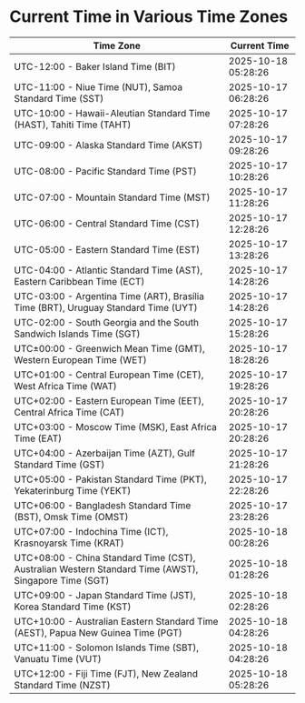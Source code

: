 # Current Time in Various Time Zones

| Time Zone | Current Time |
|-----------|--------------|
| UTC-12:00 - Baker Island Time (BIT) | 2025-10-18 05:28:26 |
| UTC-11:00 - Niue Time (NUT), Samoa Standard Time (SST) | 2025-10-17 06:28:26 |
| UTC-10:00 - Hawaii-Aleutian Standard Time (HAST), Tahiti Time (TAHT) | 2025-10-17 07:28:26 |
| UTC-09:00 - Alaska Standard Time (AKST) | 2025-10-17 09:28:26 |
| UTC-08:00 - Pacific Standard Time (PST) | 2025-10-17 10:28:26 |
| UTC-07:00 - Mountain Standard Time (MST) | 2025-10-17 11:28:26 |
| UTC-06:00 - Central Standard Time (CST) | 2025-10-17 12:28:26 |
| UTC-05:00 - Eastern Standard Time (EST) | 2025-10-17 13:28:26 |
| UTC-04:00 - Atlantic Standard Time (AST), Eastern Caribbean Time (ECT) | 2025-10-17 14:28:26 |
| UTC-03:00 - Argentina Time (ART), Brasília Time (BRT), Uruguay Standard Time (UYT) | 2025-10-17 14:28:26 |
| UTC-02:00 - South Georgia and the South Sandwich Islands Time (SGT) | 2025-10-17 15:28:26 |
| UTC±00:00 - Greenwich Mean Time (GMT), Western European Time (WET) | 2025-10-17 18:28:26 |
| UTC+01:00 - Central European Time (CET), West Africa Time (WAT) | 2025-10-17 19:28:26 |
| UTC+02:00 - Eastern European Time (EET), Central Africa Time (CAT) | 2025-10-17 20:28:26 |
| UTC+03:00 - Moscow Time (MSK), East Africa Time (EAT) | 2025-10-17 20:28:26 |
| UTC+04:00 - Azerbaijan Time (AZT), Gulf Standard Time (GST) | 2025-10-17 21:28:26 |
| UTC+05:00 - Pakistan Standard Time (PKT), Yekaterinburg Time (YEKT) | 2025-10-17 22:28:26 |
| UTC+06:00 - Bangladesh Standard Time (BST), Omsk Time (OMST) | 2025-10-17 23:28:26 |
| UTC+07:00 - Indochina Time (ICT), Krasnoyarsk Time (KRAT) | 2025-10-18 00:28:26 |
| UTC+08:00 - China Standard Time (CST), Australian Western Standard Time (AWST), Singapore Time (SGT) | 2025-10-18 01:28:26 |
| UTC+09:00 - Japan Standard Time (JST), Korea Standard Time (KST) | 2025-10-18 02:28:26 |
| UTC+10:00 - Australian Eastern Standard Time (AEST), Papua New Guinea Time (PGT) | 2025-10-18 04:28:26 |
| UTC+11:00 - Solomon Islands Time (SBT), Vanuatu Time (VUT) | 2025-10-18 04:28:26 |
| UTC+12:00 - Fiji Time (FJT), New Zealand Standard Time (NZST) | 2025-10-18 05:28:26 |
